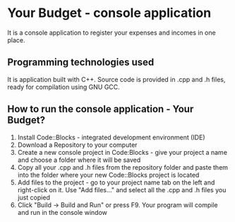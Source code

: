 # Your Budget - console application
It is a console application to register your expenses and incomes in one place.

## Programming technologies used
It is application built with C++. Source code is provided in .cpp and .h files, ready for compilation using GNU GCC.

## How to run the console application - Your Budget?
1. Install Code::Blocks - integrated development environment (IDE)
2. Download a Repository to your computer
3. Create a new console project in Code:Blocks - give your project a name and choose a folder where it will be saved 
4. Copy all your .cpp and .h files from the repository folder and paste them into the folder where your new Code::Blocks project is located
5. Add files to the project - go to your project name tab on the left and right-click on it. Use "Add files..." and select all the .cpp and .h files you just copied
6. Click "Build → Build and Run" or press F9. Your program will compile and run in the console window
